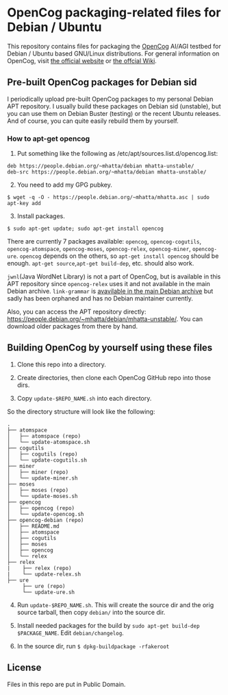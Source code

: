 # OpenCog packaging-related files for Debian / Ubuntu

This repository contains files for packaging the [OpenCog](https://github.com/opencog) AI/AGI testbed for Debian / Ubuntu based GNU/Linux distributions.  For general information on OpenCog, visit [the official website](https://opencog.org/) or [the offcial Wiki](https://wiki.opencog.org/w/The_Open_Cognition_Project).

## Pre-built OpenCog packages for Debian sid

I periodically upload pre-built OpenCog packages to my personal Debian APT repository.  I usually build these packages on Debian sid (unstable), but you can use them on Debian Buster (testing) or the recent Ubuntu releases.  And of course, you can quite easily rebuild them by yourself.

### How to apt-get opencog

1. Put something like the following as /etc/apt/sources.list.d/opencog.list:

```
deb https://people.debian.org/~mhatta/debian mhatta-unstable/
deb-src https://people.debian.org/~mhatta/debian mhatta-unstable/
```

2. You need to add my GPG pubkey.

``
$ wget -q -O - https://people.debian.org/~mhatta/mhatta.asc | sudo apt-key add
``

3. Install packages.

``
$ sudo apt-get update; sudo apt-get install opencog
``

There are currently 7 packages available: `opencog`, `opencog-cogutils`, `opencog-atomspace`, `opencog-moses`, `opencog-relex`, `opencog-miner`, `opencog-ure`. `opencog` depends on the others, so `apt-get install opencog` should be enough.  `apt-get source`,`apt-get build-dep`, etc. should also work.

`jwnl`(Java WordNet Library) is not a part of OpenCog, but is available in this APT repository since `opencog-relex` uses it and not available in the main Debian archive.  `link-grammar` is [avavilable in the main Debian archive](https://tracker.debian.org/pkg/link-grammar) but sadly has been orphaned and has no Debian maintainer currently.

Also, you can access the APT repository directly: https://people.debian.org/~mhatta/debian/mhatta-unstable/. You can download older packages from there by hand.

## Building OpenCog by yourself using these files

1. Clone this repo into a directory.

2. Create directories, then clone each OpenCog GitHub repo into those dirs.

3. Copy `update-$REPO_NAME.sh` into each directory.

So the directory structure will look like the following:

```
.
├── atomspace
│   ├── atomspace (repo)
│   └── update-atomspace.sh
├── cogutils
│   ├── cogutils (repo)
│   └── update-cogutils.sh
├── miner
│   ├── miner (repo)
│   └── update-miner.sh
├── moses
│   ├── moses (repo)
│   └── update-moses.sh
├── opencog
│   ├── opencog (repo)
│   └── update-opencog.sh
├── opencog-debian (repo)
│   ├── README.md
│   ├── atomspace
│   ├── cogutils
│   ├── moses
│   ├── opencog
│   └── relex
├── relex
|    ├── relex (repo)
|    └── update-relex.sh
├── ure
     ├── ure (repo)
     └── update-ure.sh
```

4. Run `update-$REPO_NAME.sh`.  This will create the source dir and the orig source tarball, then copy `debian/` into the source dir.

5. Install needed packages for the build by `sudo apt-get build-dep $PACKAGE_NAME`.  Edit `debian/changelog`.

6. In the source dir, run `$ dpkg-buildpackage -rfakeroot`

## License

Files in this repo are put in Public Domain.
